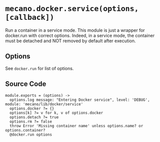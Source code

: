 
# `mecano.docker.service(options, [callback])`

Run a container in a service mode. This module is just a wrapper for docker.run
with correct options.
Indeed, in a service mode, the container must be detached and NOT removed by default
after execution. 

## Options

See `docker.run` for list of options.

## Source Code

    module.exports = (options) ->
      options.log message: "Entering Docker service", level: 'DEBUG', module: 'mecano/lib/docker/service'
      options.docker ?= {}
      options[k] ?= v for k, v of options.docker
      options.detach ?= true
      options.rm ?= false
      throw Error 'Missing container name' unless options.name? or options.container?
      @docker.run options
